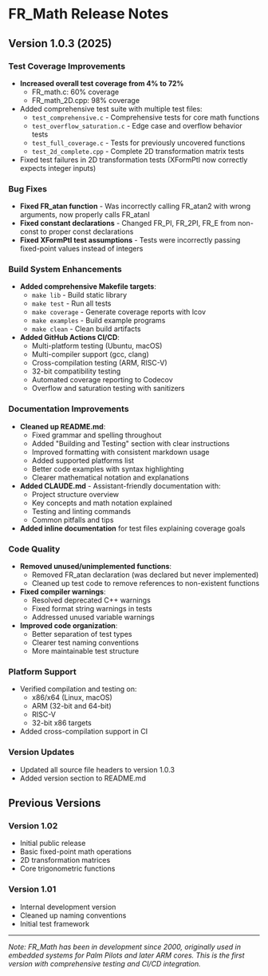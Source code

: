 # FR_Math Release Notes

## Version 1.0.3 (2025)

### Test Coverage Improvements
- **Increased overall test coverage from 4% to 72%**
  - FR_math.c: 60% coverage
  - FR_math_2D.cpp: 98% coverage
- Added comprehensive test suite with multiple test files:
  - `test_comprehensive.c` - Comprehensive tests for core math functions
  - `test_overflow_saturation.c` - Edge case and overflow behavior tests
  - `test_full_coverage.c` - Tests for previously uncovered functions
  - `test_2d_complete.cpp` - Complete 2D transformation matrix tests
- Fixed test failures in 2D transformation tests (XFormPtI now correctly expects integer inputs)

### Bug Fixes
- **Fixed FR_atan function** - Was incorrectly calling FR_atan2 with wrong arguments, now properly calls FR_atanI
- **Fixed constant declarations** - Changed FR_PI, FR_2PI, FR_E from non-const to proper const declarations
- **Fixed XFormPtI test assumptions** - Tests were incorrectly passing fixed-point values instead of integers

### Build System Enhancements
- **Added comprehensive Makefile targets**:
  - `make lib` - Build static library
  - `make test` - Run all tests
  - `make coverage` - Generate coverage reports with lcov
  - `make examples` - Build example programs
  - `make clean` - Clean build artifacts
- **Added GitHub Actions CI/CD**:
  - Multi-platform testing (Ubuntu, macOS)
  - Multi-compiler support (gcc, clang)
  - Cross-compilation testing (ARM, RISC-V)
  - 32-bit compatibility testing
  - Automated coverage reporting to Codecov
  - Overflow and saturation testing with sanitizers

### Documentation Improvements
- **Cleaned up README.md**:
  - Fixed grammar and spelling throughout
  - Added "Building and Testing" section with clear instructions
  - Improved formatting with consistent markdown usage
  - Added supported platforms list
  - Better code examples with syntax highlighting
  - Clearer mathematical notation and explanations
- **Added CLAUDE.md** - Assistant-friendly documentation with:
  - Project structure overview
  - Key concepts and math notation explained
  - Testing and linting commands
  - Common pitfalls and tips
- **Added inline documentation** for test files explaining coverage goals

### Code Quality
- **Removed unused/unimplemented functions**:
  - Removed FR_atan declaration (was declared but never implemented)
  - Cleaned up test code to remove references to non-existent functions
- **Fixed compiler warnings**:
  - Resolved deprecated C++ warnings
  - Fixed format string warnings in tests
  - Addressed unused variable warnings
- **Improved code organization**:
  - Better separation of test types
  - Clearer test naming conventions
  - More maintainable test structure

### Platform Support
- Verified compilation and testing on:
  - x86/x64 (Linux, macOS)
  - ARM (32-bit and 64-bit)
  - RISC-V
  - 32-bit x86 targets
- Added cross-compilation support in CI

### Version Updates
- Updated all source file headers to version 1.0.3
- Added version section to README.md

## Previous Versions

### Version 1.02
- Initial public release
- Basic fixed-point math operations
- 2D transformation matrices
- Core trigonometric functions

### Version 1.01
- Internal development version
- Cleaned up naming conventions
- Initial test framework

---

*Note: FR_Math has been in development since 2000, originally used in embedded systems for Palm Pilots and later ARM cores. This is the first version with comprehensive testing and CI/CD integration.*